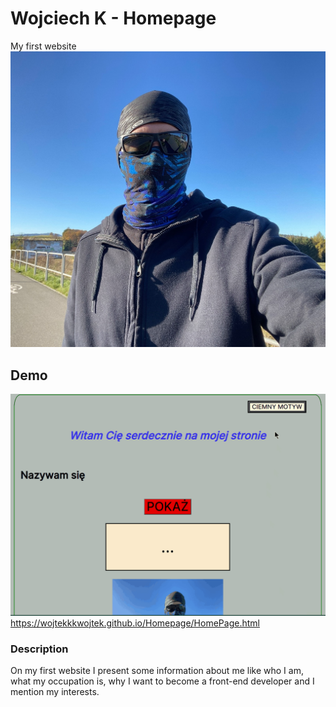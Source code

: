 # Wojciech K - Homepage
My first website
![My photo](images/prof.jpg)
## Demo
![Animation in a gif file](Demo.gif)
https://wojtekkkwojtek.github.io/Homepage/HomePage.html
### Description
On my first website I present some information about me like who I am, what my occupation is, why I want to become a front-end developer and I mention my interests. 

